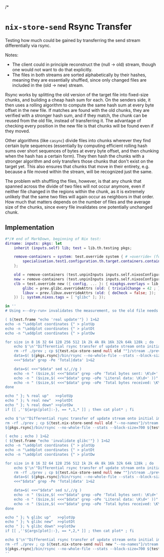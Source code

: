 /*

# `nix-store-send` Rsync Transfer

Testing how much could be gained by transferring the send stream differentially via rsync.

Notes:
* The client could in principle reconstruct the (null -> old) stream, though one would not want to do that explicitly.
* The files in both streams are sorted alphabetically by their hashes, meaning they are essentially shuffled, since only changed files are included in the (old -> new) stream.

Rsync works by splitting the old version of the target file into fixed-size chunks, and building a cheap hash sum for each. On the senders side, it then uses a rolling algorithm to compute the same hash sum at every byte offset in the new file. If matches are found with the old chunks, they are verified with a stronger hash sum, and if they match, the chunk can be reused from the old file, instead of transferring it.
The advantage of checking every position in the new file is that chunks will be found even if they moved.

Other algorithms (like `casync`) divide files into chunks wherever they find certain byte sequences (essentially by computing efficient rolling hash sums over short sequences of bytes at every byte offset, and then chunking when the hash has a certain form). They then hash the chunks with a stronger algorithm and only transfers those chunks that don't exist on the target yet.
This also ensures that chunks that move in their entirety, e.g. because a file moved within the stream, will be recognized just the same.

The problem with shuffling the files, however, is that any chunk that spanned across the divide of two files will not occur anymore, even if neither file changed in the regions within the chunk, as it is extremely unlikely that the same two files will again occur as neighbors in that order.
How much that matters depends on the number of files and the average size of the chunks, since every file invalidates one potentially unchanged chunk.


## Implementation

```nix
#*/# end of MarkDown, beginning of Nix test:
dirname: inputs: pkgs: let
    inherit (inputs.self) lib; test = lib.th.testing pkgs;

    remove-containers = system: test.override system { # »override« (for some reason) does not affect containers, and targeting it explicitly also doesn't work ...
        specialisation.test1.configuration.th.target.containers.containers = lib.mkForce { };
    };

    old = remove-containers (test.unpinInputs inputs.self.nixosConfigurations."old:x64-minimal");
    new = remove-containers (test.unpinInputs inputs.self.nixosConfigurations."new:x64-minimal");
    clb = test.override new ({ config, ... }: { nixpkgs.overlays = lib.mkIf (!config.system.build?isVmExec) [ (final: prev: {
        glibc = prev.glibc.overrideAttrs (old: { trivialChange = 42 ; });
        libuv = prev.libuv.overrideAttrs (old: { doCheck = false; });
    }) ]; system.nixos.tags = [ "glibc" ]; });

in ''
# Using »--dry-run« invalidates the measurement, so the old file needs to be copied.

( ${test.frame "echo 'real update'"} ) 1>&2
echo -n "\addplot coordinates {" > plotUp
echo -n "\addplot coordinates {" > plotDt
echo -n "\addplot coordinates {" > plotDw

for size in 8 16 32 64 128 256 512 1k 2k 4k 8k 16k 32k 64k 128k ; do
    echo $'\n'"Differential rsync transfer of update stream onto initial image (with names, block size $size)" 1>&2
    rm -rf ./prev ; cp ${test.nix-store-send null old ""}/stream ./prev
    data=$( ${pkgs.rsync}/bin/rsync --no-whole-file --stats --block-size=$size ${test.nix-store-send old new ""}/stream ./prev )
    <<<"$data" grep -Pe 'Total|data' 1>&2

    data=$( <<<"$data" sed s/,//g )
    echo -n " ($size,$( <<<"$data" grep -oPe 'Total bytes sent: \K\d+' ))" >>plotUp
    echo -n " ($size,$( <<<"$data" grep -oPe 'Literal data: \K\d+' ))" >>plotDt
    echo -n " ($size,$( <<<"$data" grep -oPe 'Total bytes received: \K\d+' ))" >>plotDw
done

echo " }; % real up"   >>plotUp
echo " }; % real new"  >>plotDt
echo " }; % real down" >>plotDw
if [[ ,''${args[plot]:-}, == *,1,* ]] ; then cat plot* ; fi

echo $'\n'"Differential rsync transfer of update stream onto initial image (without names, block size 512)" 1>&2
rm -rf ./prev ; cp ${test.nix-store-send null old "--no-names"}/stream ./prev
${pkgs.rsync}/bin/rsync --no-whole-file --stats --block-size=700 ${test.nix-store-send old new "--no-names"}/stream ./prev | grep -Pe 'Total|data' 1>&2

( echo ; echo ) 1>&2
( ${test.frame "echo 'invalidate glibc'"} ) 1>&2
echo -n "\addplot coordinates {" > plotUp
echo -n "\addplot coordinates {" > plotDt
echo -n "\addplot coordinates {" > plotDw

for size in 8 16 32 64 128 256 512 1k 2k 4k 8k 16k 32k 64k 128k ; do
    echo $'\n'"Differential rsync transfer of update stream onto initial image (with names, block size $size)" 1>&2
    rm -rf ./prev ; cp ${test.nix-store-send null new ""}/stream ./prev
    data=$( ${pkgs.rsync}/bin/rsync --no-whole-file --stats --block-size=$size ${test.nix-store-send new clb ""}/stream ./prev )
    <<<"$data" grep -Pe 'Total|data' 1>&2

    data=$( <<<"$data" sed s/,//g )
    echo -n " ($size,$( <<<"$data" grep -oPe 'Total bytes sent: \K\d+' ))" >>plotUp
    echo -n " ($size,$( <<<"$data" grep -oPe 'Literal data: \K\d+' ))" >>plotDt
    echo -n " ($size,$( <<<"$data" grep -oPe 'Total bytes received: \K\d+' ))" >>plotDw
done

echo " }; % glibc up"   >>plotUp
echo " }; % glibc new"  >>plotDt
echo " }; % glibc down" >>plotDw
if [[ ,''${args[plot]:-}, == *,2,* ]] ; then cat plot* ; fi

echo $'\n'"Differential rsync transfer of update stream onto initial image (without names, block size 512)" 1>&2
rm -rf ./prev ; cp ${test.nix-store-send null new "--no-names"}/stream ./prev
${pkgs.rsync}/bin/rsync --no-whole-file --stats --block-size=700 ${test.nix-store-send new clb "--no-names"}/stream ./prev | grep -Pe 'Total|data' 1>&2
''
